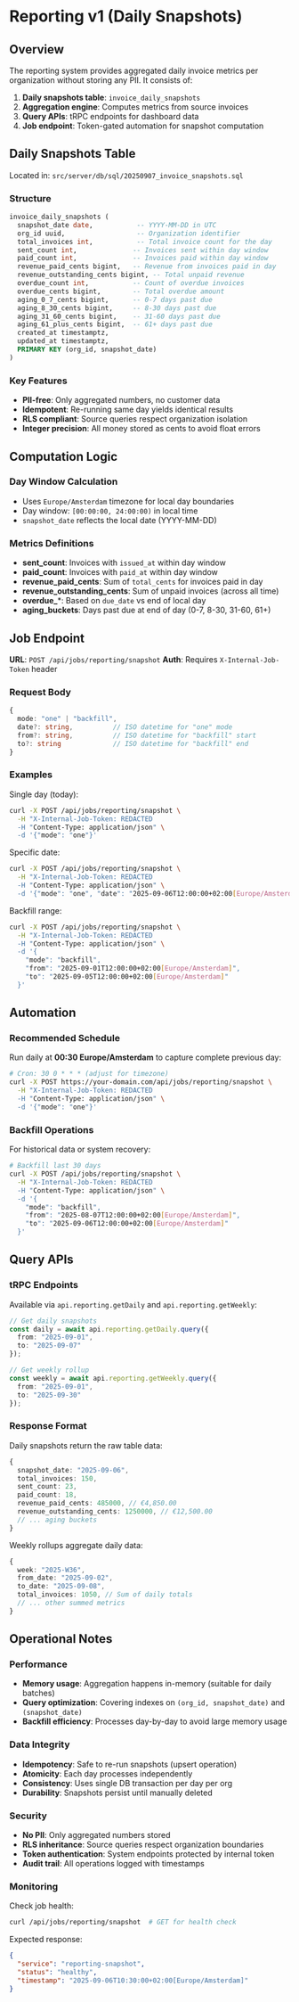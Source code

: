 # Reporting v1 (Daily Snapshots)

## Overview

The reporting system provides aggregated daily invoice metrics per organization without storing any PII. It consists of:

1. **Daily snapshots table**: `invoice_daily_snapshots` 
2. **Aggregation engine**: Computes metrics from source invoices
3. **Query APIs**: tRPC endpoints for dashboard data
4. **Job endpoint**: Token-gated automation for snapshot computation

## Daily Snapshots Table

Located in: `src/server/db/sql/20250907_invoice_snapshots.sql`

### Structure

```sql
invoice_daily_snapshots (
  snapshot_date date,           -- YYYY-MM-DD in UTC
  org_id uuid,                  -- Organization identifier
  total_invoices int,           -- Total invoice count for the day
  sent_count int,              -- Invoices sent within day window
  paid_count int,              -- Invoices paid within day window  
  revenue_paid_cents bigint,   -- Revenue from invoices paid in day
  revenue_outstanding_cents bigint, -- Total unpaid revenue
  overdue_count int,           -- Count of overdue invoices
  overdue_cents bigint,        -- Total overdue amount
  aging_0_7_cents bigint,      -- 0-7 days past due
  aging_8_30_cents bigint,     -- 8-30 days past due
  aging_31_60_cents bigint,    -- 31-60 days past due
  aging_61_plus_cents bigint,  -- 61+ days past due
  created_at timestamptz,
  updated_at timestamptz,
  PRIMARY KEY (org_id, snapshot_date)
)
```

### Key Features

- **PII-free**: Only aggregated numbers, no customer data
- **Idempotent**: Re-running same day yields identical results
- **RLS compliant**: Source queries respect organization isolation
- **Integer precision**: All money stored as cents to avoid float errors

## Computation Logic

### Day Window Calculation

- Uses `Europe/Amsterdam` timezone for local day boundaries
- Day window: `[00:00:00, 24:00:00)` in local time
- `snapshot_date` reflects the local date (YYYY-MM-DD)

### Metrics Definitions

- **sent_count**: Invoices with `issued_at` within day window
- **paid_count**: Invoices with `paid_at` within day window  
- **revenue_paid_cents**: Sum of `total_cents` for invoices paid in day
- **revenue_outstanding_cents**: Sum of unpaid invoices (across all time)
- **overdue_***: Based on `due_date` vs end of local day
- **aging_buckets**: Days past due at end of day (0-7, 8-30, 31-60, 61+)

## Job Endpoint

**URL**: `POST /api/jobs/reporting/snapshot`
**Auth**: Requires `X-Internal-Job-Token` header

### Request Body

```typescript
{
  mode: "one" | "backfill",
  date?: string,          // ISO datetime for "one" mode
  from?: string,          // ISO datetime for "backfill" start  
  to?: string             // ISO datetime for "backfill" end
}
```

### Examples

Single day (today):
```bash
curl -X POST /api/jobs/reporting/snapshot \
  -H "X-Internal-Job-Token: REDACTED
  -H "Content-Type: application/json" \
  -d '{"mode": "one"}'
```

Specific date:
```bash
curl -X POST /api/jobs/reporting/snapshot \
  -H "X-Internal-Job-Token: REDACTED
  -H "Content-Type: application/json" \
  -d '{"mode": "one", "date": "2025-09-06T12:00:00+02:00[Europe/Amsterdam]"}'
```

Backfill range:
```bash
curl -X POST /api/jobs/reporting/snapshot \
  -H "X-Internal-Job-Token: REDACTED
  -H "Content-Type: application/json" \
  -d '{
    "mode": "backfill", 
    "from": "2025-09-01T12:00:00+02:00[Europe/Amsterdam]",
    "to": "2025-09-05T12:00:00+02:00[Europe/Amsterdam]"
  }'
```

## Automation

### Recommended Schedule

Run daily at **00:30 Europe/Amsterdam** to capture complete previous day:

```bash
# Cron: 30 0 * * * (adjust for timezone)
curl -X POST https://your-domain.com/api/jobs/reporting/snapshot \
  -H "X-Internal-Job-Token: REDACTED
  -H "Content-Type: application/json" \
  -d '{"mode": "one"}'
```

### Backfill Operations

For historical data or system recovery:

```bash
# Backfill last 30 days
curl -X POST /api/jobs/reporting/snapshot \
  -H "X-Internal-Job-Token: REDACTED
  -H "Content-Type: application/json" \
  -d '{
    "mode": "backfill", 
    "from": "2025-08-07T12:00:00+02:00[Europe/Amsterdam]",
    "to": "2025-09-06T12:00:00+02:00[Europe/Amsterdam]"
  }'
```

## Query APIs

### tRPC Endpoints

Available via `api.reporting.getDaily` and `api.reporting.getWeekly`:

```typescript
// Get daily snapshots
const daily = await api.reporting.getDaily.query({
  from: "2025-09-01", 
  to: "2025-09-07"
});

// Get weekly rollup
const weekly = await api.reporting.getWeekly.query({
  from: "2025-09-01", 
  to: "2025-09-30"
});
```

### Response Format

Daily snapshots return the raw table data:
```typescript
{
  snapshot_date: "2025-09-06",
  total_invoices: 150,
  sent_count: 23,
  paid_count: 18,
  revenue_paid_cents: 485000, // €4,850.00
  revenue_outstanding_cents: 1250000, // €12,500.00
  // ... aging buckets
}
```

Weekly rollups aggregate daily data:
```typescript
{
  week: "2025-W36",
  from_date: "2025-09-02", 
  to_date: "2025-09-08",
  total_invoices: 1050, // Sum of daily totals
  // ... other summed metrics
}
```

## Operational Notes

### Performance

- **Memory usage**: Aggregation happens in-memory (suitable for daily batches)
- **Query optimization**: Covering indexes on `(org_id, snapshot_date)` and `(snapshot_date)`
- **Backfill efficiency**: Processes day-by-day to avoid large memory usage

### Data Integrity

- **Idempotency**: Safe to re-run snapshots (upsert operation)
- **Atomicity**: Each day processes independently
- **Consistency**: Uses single DB transaction per day per org
- **Durability**: Snapshots persist until manually deleted

### Security

- **No PII**: Only aggregated numbers stored
- **RLS inheritance**: Source queries respect organization boundaries
- **Token authentication**: System endpoints protected by internal token
- **Audit trail**: All operations logged with timestamps

### Monitoring

Check job health:
```bash
curl /api/jobs/reporting/snapshot  # GET for health check
```

Expected response:
```json
{
  "service": "reporting-snapshot",
  "status": "healthy", 
  "timestamp": "2025-09-06T10:30:00+02:00[Europe/Amsterdam]"
}
```